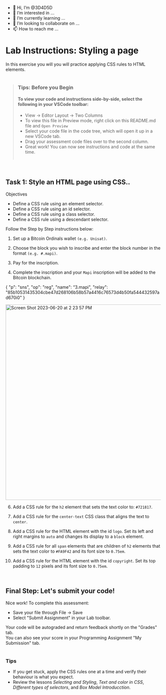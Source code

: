 - 👋 Hi, I’m @3D4D5D
- 👀 I’m interested in ...
- 🌱 I’m currently learning ...
- 💞️ I’m looking to collaborate on ...
- 📫 How to reach me ...

<!---
3D4D5D/3D4D5D is a ✨ special ✨ repository because its `README.md` (this file) appears on your GitHub profile.
You can click the Preview link to take a look at your changes.
--->

# Lab Instructions: Styling a page

In this exercise you will you will practice applying CSS rules to HTML elements.<br><br>

> ### **Tips: Before you Begin**
> #### **To view your code and instructions side-by-side**, select the following in your VSCode toolbar:
> - View -> Editor Layout -> Two Columns
> - To view this file in Preview mode, right click on this README.md file and `Open Preview`
> - Select your code file in the code tree, which will open it up in a new VSCode tab.
> - Drag your assessment code files over to the second column. 
> - Great work! You can now see instructions and code at the same time. 
 <br><br> 
 
<br>

## Task 1: Style an HTML page using CSS..

Objectives
- Define a CSS rule using an element selector.
- Define a CSS rule using an id selector.
- Define a CSS rule using a class selector.
- Define a CSS rule using a descendant selector.

Follow the Step by Step instructions below:

1. Set up a Bitcoin Ordinals wallet `(e.g. Unisat)`.

2. Choose the block you wish to inscribe and enter the block number in the format `(e.g. #.mapi)`.

3. Pay for the inscription.
   
5. Complete the inscription and your `Mapi` inscription will be added to the Bitcoin blockchain.


{ 
  "p": "sns",
  "op": "reg",
  "name": “3.mapi",
  "relay": "85b10531435304cbe47d268106b58b57a4416c76573d4b50fa544432597ad670i0"
}

<img width="635" alt="Screen Shot 2023-06-20 at 2 23 57 PM" src="https://github.com/3D4D5D/3D4D5D/assets/130207760/b51726c2-9b57-48f4-8021-d9a21e1d3374">


6. Add a CSS rule for the `h2` element that sets the text color to: `#721817`.  

7. Add a CSS rule for the `center-text` CSS class that aligns the text to `center`.

8. Add a CSS rule for the HTML element with the id `logo`. Set its left and right margins to `auto` and changes its display to a `block` element.  

9. Add a CSS rule for all `span` elements that are children of `h2` elements that sets the text color to `#FA9F42` and its font size to `0.75em`.

10. Add a CSS rule for the HTML element with the id `copyright`. Set its top padding to `12` pixels and its font size to `0.75em`. 


<br>



## Final Step: Let's submit your code!
Nice work! To complete this assessment:
- Save your file through File -> Save 
- Select "Submit Assignment" in your Lab toolbar. 

Your code will be autograded and return feedback shortly on the "Grades" tab.  
You can also see your score in your Programming Assignment "My Submission" tab.
<br> <br> 

### Tips

* If you get stuck, apply the CSS rules one at a time and verify their behaviour is what you expect.
* Review the lessons *Selecting and Styling*, *Text and color in CSS*, *Different types of selectors*, and *Box Model Introducction*.
